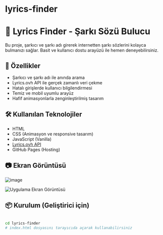 # lyrics-finder
# 🎵 Lyrics Finder - Şarkı Sözü Bulucu

Bu proje, şarkıcı ve şarkı adı girerek internetten şarkı sözlerini kolayca bulmanızı sağlar. Basit ve kullanıcı dostu arayüzü ile hemen deneyebilirsiniz.



## 🚀 Özellikler

- Şarkıcı ve şarkı adı ile anında arama
- Lyrics.ovh API ile gerçek zamanlı veri çekme
- Hatalı girişlerde kullanıcı bilgilendirmesi
- Temiz ve mobil uyumlu arayüz
- Hafif animasyonlarla zenginleştirilmiş tasarım

## 🛠️ Kullanılan Teknolojiler

- HTML
- CSS (Animasyon ve responsive tasarım)
- JavaScript (Vanilla)
- [Lyrics.ovh API](https://lyricsovh.docs.apiary.io)
- GitHub Pages (Hosting)

## 📷 Ekran Görüntüsü
![image](https://github.com/user-attachments/assets/100921b2-1470-4791-b43e-0bf32ce74712)


![Uygulama Ekran Görüntüsü](./screenshot.png)

## 📦 Kurulum (Geliştirici için)

```bash

cd lyrics-finder
# index.html dosyasını tarayıcıda açarak kullanabilirsiniz
